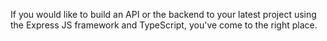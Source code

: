 If you would like to build an API or the backend to your latest project using the Express JS framework and TypeScript, you've come to the right place.